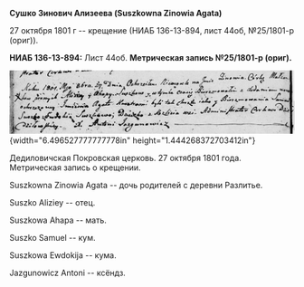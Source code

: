 **Сушко Зинович Ализеева (Suszkowna Zinowia Agata)**

27 октября 1801 г -- крещение (НИАБ 136-13-894, лист 44об, №25/1801-р
(ориг)).

**НИАБ 136-13-894:** Лист 44об. **Метрическая запись №25/1801-р
(ориг).**

![](./media/4b4ef8408d3b5e5446e93346c5efeed23f89ebf7.png){width="6.496527777777778in"
height="1.444268372703412in"}

Дедиловичская Покровская церковь. 27 октября 1801 года. Метрическая
запись о крещении.

Suszkowna Zinowia Agata -- дочь родителей с деревни Разлитье.

Suszko Aliziey -- отец.

Suszkowa Ahapa -- мать.

Suszko Samuel -- кум.

Suszkowa Ewdokija -- кума.

Jazgunowicz Antoni -- ксёндз.
